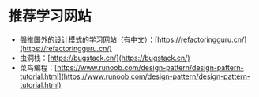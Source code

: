 # 推荐学习网站

- 强推国外的设计模式的学习网站（有中文）：[https://refactoringguru.cn/](https://refactoringguru.cn/)
- 虫洞栈：[https://bugstack.cn/](https://bugstack.cn/)
- 菜鸟编程：[https://www.runoob.com/design-pattern/design-pattern-tutorial.html](https://www.runoob.com/design-pattern/design-pattern-tutorial.html)

